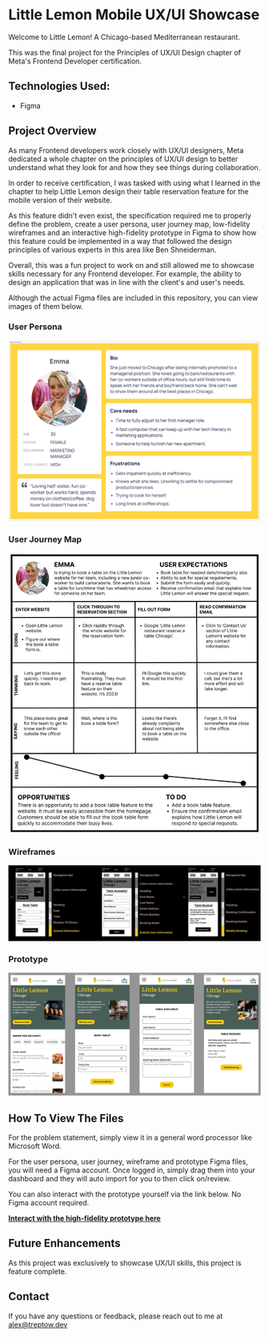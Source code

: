 # Little Lemon Mobile UX/UI Showcase

Welcome to Little Lemon! A Chicago-based Mediterranean restaurant.

This was the final project for the Principles of UX/UI Design chapter of Meta's Frontend Developer certification.

## Technologies Used:

- Figma

## Project Overview

As many Frontend developers work closely with UX/UI designers, Meta dedicated a whole chapter on the principles of UX/UI design to better understand what they look for and how they see things during collaboration.

In order to receive certification, I was tasked with using what I learned in the chapter to help Little Lemon design their table reservation feature for the mobile version of their website.

As this feature didn't even exist, the specification required me to properly define the problem, create a user persona, user journey map, low-fidelity wireframes and an interactive high-fidelity prototype in Figma to show how this feature could be implemented in a way that followed the design principles of various experts in this area like Ben Shneiderman.

Overall, this was a fun project to work on and still allowed me to showcase skills necessary for any Frontend developer. For example, the ability to design an application that was in line with the client's and user's needs. 

Although the actual Figma files are included in this repository, you can view images of them below.

### **User Persona**

![User Persona](Images/User%20Persona.png)

### **User Journey Map**

![User Journey Map](Images/User%20Journey%20Map.png)

### **Wireframes**

![Wireframes](Images/Wireframes%20for%20Little%20Lemon.png)

### **Prototype**

![Prototype](Images/Prototype%20for%20Little%20Lemon.png)

## How To View The Files

For the problem statement, simply view it in a general word processor like Microsoft Word.

For the user persona, user journey, wireframe and prototype Figma files, you will need a Figma account. Once logged in, simply drag them into your dashboard and they will auto import for you to then click on/review.

You can also interact with the prototype yourself via the link below. No Figma account required.

**[Interact with the high-fidelity prototype here](https://www.figma.com/proto/RCnCHzOHnVoz37xDycm0Nm?type=design&node-id=0-1&mode=design&t=iTkZ9hAPYTX4NuP9-6)**

## Future Enhancements

As this project was exclusively to showcase UX/UI skills, this project is feature complete.

## Contact

If you have any questions or feedback, please reach out to me at [alex@treptow.dev](mailto:alex@treptow.dev)
